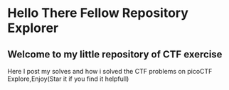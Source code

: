 # Hello There Fellow Repository Explorer
## Welcome to my little repository of CTF exercise
Here I post my solves and how i solved the CTF problems on picoCTF
Explore,Enjoy(Star it if you find it helpfull)


